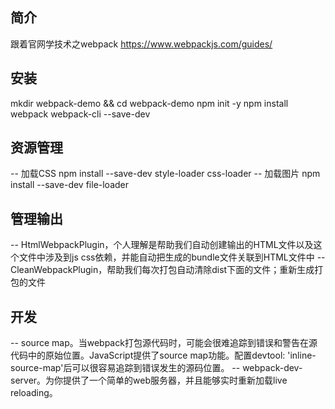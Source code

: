 ## 简介
跟着官网学技术之webpack https://www.webpackjs.com/guides/

## 安装
mkdir webpack-demo && cd webpack-demo
npm init -y
npm install webpack webpack-cli --save-dev

## 资源管理
-- 加载CSS
npm install --save-dev style-loader css-loader
-- 加载图片
npm install --save-dev file-loader

## 管理输出
-- HtmlWebpackPlugin，个人理解是帮助我们自动创建输出的HTML文件以及这个文件中涉及到js css依赖，并能自动把生成的bundle文件关联到HTML文件中
-- CleanWebpackPlugin，帮助我们每次打包自动清除dist下面的文件；重新生成打包的文件
## 开发
-- source map。当webpack打包源代码时，可能会很难追踪到错误和警告在源代码中的原始位置。JavaScript提供了source map功能。配置devtool: 'inline-source-map'后可以很容易追踪到错误发生的源码位置。
-- webpack-dev-server。为你提供了一个简单的web服务器，并且能够实时重新加载live reloading。
